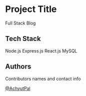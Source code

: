 # Project Title

Full Stack Blog

## Tech Stack

Node.js Express.js React.js MySQL

## Authors

Contributors names and contact info

[@AchyutPal](https://github.com/AchyutPal21)
